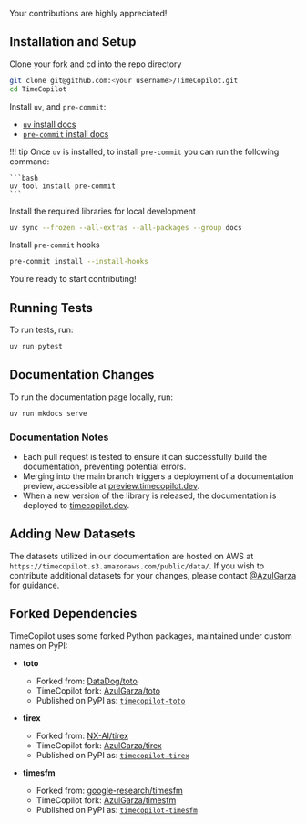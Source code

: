 Your contributions are highly appreciated!

## Installation and Setup

Clone your fork and cd into the repo directory

```bash
git clone git@github.com:<your username>/TimeCopilot.git
cd TimeCopilot
```

Install `uv`, and `pre-commit`:

* [`uv` install docs](https://docs.astral.sh/uv/getting-started/installation/)
* [`pre-commit` install docs](https://pre-commit.com/#install)

!!! tip
    Once `uv` is installed, to install `pre-commit` you can run the following command:

    ```bash
    uv tool install pre-commit
    ```

Install the required libraries for local development

```bash
uv sync --frozen --all-extras --all-packages --group docs
```

Install `pre-commit` hooks

```bash
pre-commit install --install-hooks
```

You're ready to start contributing! 

## Running Tests

To run tests, run:

```bash
uv run pytest
```

## Documentation Changes

To run the documentation page locally, run:

```bash
uv run mkdocs serve
```

### Documentation Notes

- Each pull request is tested to ensure it can successfully build the documentation, preventing potential errors.
- Merging into the main branch triggers a deployment of a documentation preview, accessible at [preview.timecopilot.dev](https://preview.timecopilot.dev).
- When a new version of the library is released, the documentation is deployed to [timecopilot.dev](https://timecopilot.dev).

## Adding New Datasets

The datasets utilized in our documentation are hosted on AWS at `https://timecopilot.s3.amazonaws.com/public/data/`. If you wish to contribute additional datasets for your changes, please contact [@AzulGarza](http://github.com/AzulGarza) for guidance.

## Forked Dependencies

TimeCopilot uses some forked Python packages, maintained under custom names on PyPI:

- **toto**
    - Forked from: [DataDog/toto](https://github.com/DataDog/toto)
    - TimeCopilot fork: [AzulGarza/toto](https://github.com/AzulGarza/toto)
    - Published on PyPI as: [`timecopilot-toto`](https://pypi.org/project/timecopilot-toto/)

- **tirex**
    - Forked from: [NX-AI/tirex](https://github.com/NX-AI/tirex)
    - TimeCopilot fork: [AzulGarza/tirex](https://github.com/AzulGarza/tirex)
    - Published on PyPI as: [`timecopilot-tirex`](https://pypi.org/project/timecopilot-tirex/)

- **timesfm**
    - Forked from: [google-research/timesfm](https://github.com/google-research/timesfm)
    - TimeCopilot fork: [AzulGarza/timesfm](https://github.com/AzulGarza/timesfm)
    - Published on PyPI as: [`timecopilot-timesfm`](https://pypi.org/project/timecopilot-timesfm/)